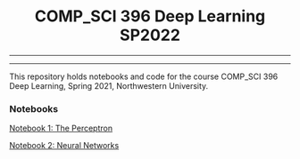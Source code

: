 <h1 align="center">COMP_SCI 396 Deep Learning SP2022</h1>
<hr/>

---

This repository holds notebooks and code for the course COMP_SCI 396 Deep Learning, Spring 2021, Northwestern University.

### Notebooks

[Notebook 1: The Perceptron](https://colab.research.google.com/drive/1QPB7sZo2DLSSLKylGK_nbAFsOTe70seB?usp=sharing)

[Notebook 2: Neural Networks]()
